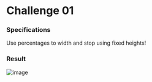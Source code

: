 # Challenge 01

### Specifications

Use percentages to width and stop using fixed heights!

### Result

![image](https://user-images.githubusercontent.com/73846881/172021258-5fe1d7c7-9d8d-4cbf-9a0e-edc63762dd71.png)
